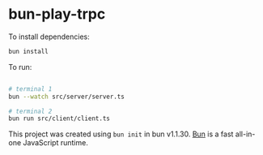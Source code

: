 # bun-play-trpc

To install dependencies:

```bash
bun install
```

To run:

```bash

# terminal 1
bun --watch src/server/server.ts

# terminal 2
bun run src/client/client.ts
```

This project was created using `bun init` in bun v1.1.30. [Bun](https://bun.sh) is a fast all-in-one JavaScript runtime.
